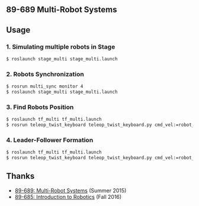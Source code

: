 ## 89-689 Multi-Robot Systems

## Usage
### 1. Simulating multiple robots in Stage
```bash
$ roslaunch stage_multi stage_multi.launch
```

### 2. Robots Synchronization
```bash
$ rosrun multi_sync monitor 4
$ roslaunch stage_multi stage_multi.launch
```

### 3. Find Robots Position
```bash
$ roslaunch tf_multi tf_multi.launch
$ rosrun teleop_twist_keyboard teleop_twist_keyboard.py cmd_vel:=robot_0/cmd_vel
```

### 4. Leader-Follower Formation
```bash
$ roslaunch tf_multi tf_multi.launch
$ rosrun teleop_twist_keyboard teleop_twist_keyboard.py cmd_vel:=robot_0/cmd_vel
```

## Thanks
- [89-689: Multi-Robot Systems](https://u.cs.biu.ac.il/~yehoshr1/89-689/) (Summer 2015)
- [89-685: Introduction to Robotics](https://u.cs.biu.ac.il/~yehoshr1/89-685/) (Fall 2016)